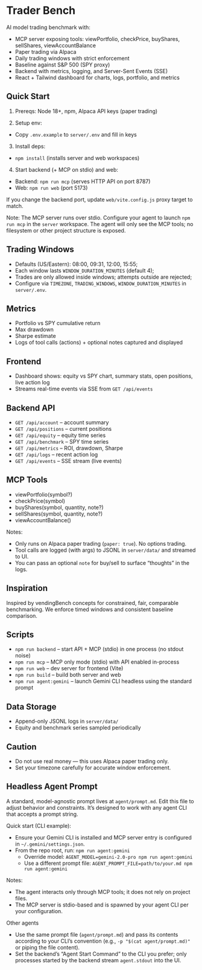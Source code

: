 # Trader Bench

AI model trading benchmark with:
- MCP server exposing tools: viewPortfolio, checkPrice, buyShares, sellShares, viewAccountBalance
- Paper trading via Alpaca
- Daily trading windows with strict enforcement
- Baseline against S&P 500 (SPY proxy)
- Backend with metrics, logging, and Server-Sent Events (SSE)
- React + Tailwind dashboard for charts, logs, portfolio, and metrics

## Quick Start

1) Prereqs: Node 18+, npm, Alpaca API keys (paper trading)

2) Setup env:
- Copy `.env.example` to `server/.env` and fill in keys

3) Install deps:
- `npm install` (installs server and web workspaces)

4) Start backend (+ MCP on stdio) and web:
- Backend: `npm run mcp` (serves HTTP API on port 8787)
- Web: `npm run web` (port 5173)

If you change the backend port, update `web/vite.config.js` proxy target to match.

Note: The MCP server runs over stdio. Configure your agent to launch `npm run mcp` in the `server` workspace. The agent will only see the MCP tools; no filesystem or other project structure is exposed.

## Trading Windows
- Defaults (US/Eastern): 08:00, 09:31, 12:00, 15:55;
- Each window lasts `WINDOW_DURATION_MINUTES` (default 4);
- Trades are only allowed inside windows; attempts outside are rejected;
- Configure via `TIMEZONE`, `TRADING_WINDOWS`, `WINDOW_DURATION_MINUTES` in `server/.env`.

## Metrics
- Portfolio vs SPY cumulative return
- Max drawdown
- Sharpe estimate
- Logs of tool calls (actions) + optional notes captured and displayed

## Frontend
- Dashboard shows: equity vs SPY chart, summary stats, open positions, live action log
- Streams real-time events via SSE from `GET /api/events`

## Backend API
- `GET /api/account` – account summary
- `GET /api/positions` – current positions
- `GET /api/equity` – equity time series
- `GET /api/benchmark` – SPY time series
- `GET /api/metrics` – ROI, drawdown, Sharpe
- `GET /api/logs` – recent action log
- `GET /api/events` – SSE stream (live events)

## MCP Tools
- viewPortfolio(symbol?)
- checkPrice(symbol)
- buyShares(symbol, quantity, note?)
- sellShares(symbol, quantity, note?)
- viewAccountBalance()

Notes:
- Only runs on Alpaca paper trading (`paper: true`). No options trading.
- Tool calls are logged (with args) to JSONL in `server/data/` and streamed to UI.
- You can pass an optional `note` for buy/sell to surface “thoughts” in the logs.

## Inspiration
Inspired by vendingBench concepts for constrained, fair, comparable benchmarking. We enforce timed windows and consistent baseline comparison.

## Scripts
- `npm run backend` – start API + MCP (stdio) in one process (no stdout noise)
- `npm run mcp` – MCP only mode (stdio) with API enabled in-process
- `npm run web` – dev server for frontend (Vite)
- `npm run build` – build both server and web
- `npm run agent:gemini` – launch Gemini CLI headless using the standard prompt

## Data Storage
- Append-only JSONL logs in `server/data/`
- Equity and benchmark series sampled periodically

## Caution
- Do not use real money — this uses Alpaca paper trading only.
- Set your timezone carefully for accurate window enforcement.

## Headless Agent Prompt

A standard, model-agnostic prompt lives at `agent/prompt.md`. Edit this file to adjust behavior and constraints. It’s designed to work with any agent CLI that accepts a prompt string.

Quick start (CLI example):
- Ensure your Gemini CLI is installed and MCP server entry is configured in `~/.gemini/settings.json`.
- From the repo root, run: `npm run agent:gemini`
  - Override model: `AGENT_MODEL=gemini-2.0-pro npm run agent:gemini`
  - Use a different prompt file: `AGENT_PROMPT_FILE=path/to/your.md npm run agent:gemini`

Notes:
- The agent interacts only through MCP tools; it does not rely on project files.
- The MCP server is stdio-based and is spawned by your agent CLI per your configuration.

Other agents
- Use the same prompt file (`agent/prompt.md`) and pass its contents according to your CLI’s convention (e.g., `-p "$(cat agent/prompt.md)"` or piping the file content).
- Set the backend’s “Agent Start Command” to the CLI you prefer; only processes started by the backend stream `agent.stdout` into the UI.
